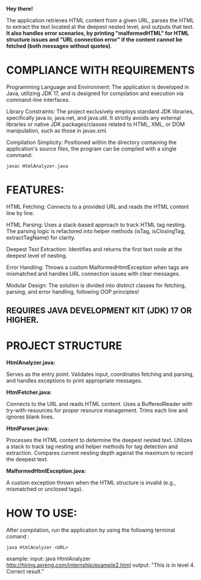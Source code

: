 **Hey there!**

The application retrieves HTML content from a given URL, parses the HTML to extract the text located at the deepest nested level, and outputs that text.
**It also handles error scenarios, by printing "malformedHTML" for HTML structure issues and "URL connection error" if the content cannot be fetched (both messages without quotes)**.

# COMPLIANCE WITH REQUIREMENTS

Programming Language and Environment: The application is developed in Java, utilizing JDK 17, and is designed for compilation and execution via command-line interfaces.

Library Constraints: The project exclusively employs standard JDK libraries, specifically java.io, java.net, and java.util. It strictly avoids any external libraries or native JDK packages/classes related to HTML, XML, or DOM manipulation, such as those in javax.xml.

Compilation Simplicity: Positioned within the directory containing the application's source files, the program can be compiled with a single command:

```
javac HtmlAnalyzer.java 
```

# FEATURES:

HTML Fetching: Connects to a provided URL and reads the HTML content line by line.

HTML Parsing: Uses a stack-based approach to track HTML tag nesting. The parsing logic is refactored into helper methods (isTag, isClosingTag, extractTagName) for clarity.

Deepest Text Extraction: Identifies and returns the first text node at the deepest level of nesting.

Error Handling: Throws a custom MalformedHtmlException when tags are mismatched and handles URL connection issues with clear messages.

Modular Design: The solution is divided into distinct classes for fetching, parsing, and error handling, following OOP principles!

## REQUIRES JAVA DEVELOPMENT KIT (JDK) 17 OR HIGHER.

# PROJECT STRUCTURE

**HtmlAnalyzer.java:**

Serves as the entry point.
Validates input, coordinates fetching and parsing, and handles exceptions to print appropriate messages.

**HtmlFetcher.java:**

Connects to the URL and reads HTML content.
Uses a BufferedReader with try-with-resources for proper resource management.
Trims each line and ignores blank lines.

**HtmlParser.java:**

Processes the HTML content to determine the deepest nested text.
Utilizes a stack to track tag nesting and helper methods for tag detection and extraction.
Compares current nesting depth against the maximum to record the deepest text.

**MalformedHtmlException.java:**

A custom exception thrown when the HTML structure is invalid (e.g., mismatched or unclosed tags).

# HOW TO USE:

After compilation, run the application by using the following terminal comand :

```
java HtmlAnalyzer <URL>
```
example: 
input: java HtmlAnalyzer http://hiring.axreng.com/internship/example2.html
output: "This is in level 4. Correct result."

